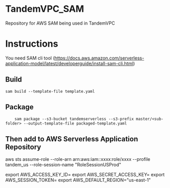 # TandemVPC_SAM
Repository for AWS SAM being used in TandemVPC


# Instructions
You need SAM cli tool (https://docs.aws.amazon.com/serverless-application-model/latest/developerguide/install-sam-cli.html)

## Build

	sam build --template-file template.yaml
## Package

        sam package --s3-bucket tandemserverless --s3-prefix master/<sub-folder> --output-template-file packaged-template.yaml

## Then add to AWS Serverless Application Repository
aws sts assume-role --role-arn arn:aws:iam::xxxx:role/xxxx --profile tandem_us --role-session-name "RoleSessionUSProd"


export AWS_ACCESS_KEY_ID=
export AWS_SECRET_ACCESS_KEY=
export AWS_SESSION_TOKEN=
export AWS_DEFAULT_REGION="us-east-1"

